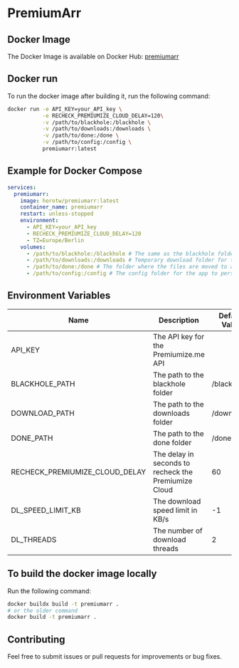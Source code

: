 # PremiumArr

## Docker Image

The Docker Image is available on Docker Hub: [premiumarr](https://hub.docker.com/r/horotw/premiumarr)

## Docker run

To run the docker image after building it, run the following command:
```bash
docker run -e API_KEY=your_API_key \
           -e RECHECK_PREMIUMIZE_CLOUD_DELAY=120\
           -v /path/to/blackhole:/blackhole \
           -v /path/to/downloads:/downloads \
           -v /path/to/done:/done \
           -v /path/to/config:/config \
           premiumarr:latest
```

## Example for Docker Compose

```yaml
services:
  premiumarr:
    image: horotw/premiumarr:latest
    container_name: premiumarr
    restart: unless-stopped
    environment:
      - API_KEY=your_API_key
      - RECHECK_PREMIUMIZE_CLOUD_DELAY=120
      - TZ=Europe/Berlin
    volumes:
      - /path/to/blackhole:/blackhole # The same as the blackhole folder you use in e.g. sonarr
      - /path/to/downloads:/downloads # Temporary download folder for the files while downloading
      - /path/to/done:/done # The folder where the files are moved to after downloading (e.g. the same as the one in sonarr)
      - /path/to/config:/config # The config folder for the app to persist the state
```


## Environment Variables

| Name                           | Description                                          | Default Value | Required |
| ------------------------------ | ---------------------------------------------------- | ------------- | -------- |
| API_KEY                        | The API key for the Premiumize.me API                |               | Yes      |
| BLACKHOLE_PATH                 | The path to the blackhole folder                     | /blackhole    | No       |
| DOWNLOAD_PATH                  | The path to the downloads folder                     | /downloads    | No       |
| DONE_PATH                      | The path to the done folder                          | /done         | No       |
| RECHECK_PREMIUMIZE_CLOUD_DELAY | The delay in seconds to recheck the Premiumize Cloud | 60            | No       |
| DL_SPEED_LIMIT_KB              | The download speed limit in KB/s                     | -1            | No       |
| DL_THREADS                     | The number of download threads                       | 2             | No       |



## To build the docker image locally

Run the following command:
```bash
docker buildx build -t premiumarr .
# or the older command
docker build -t premiumarr .
```


## Contributing

Feel free to submit issues or pull requests for improvements or bug fixes.